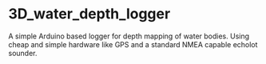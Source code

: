 # 3D_water_depth_logger
A simple Arduino based logger for depth mapping of water bodies. Using cheap and simple hardware like GPS and a standard NMEA capable echolot sounder.
